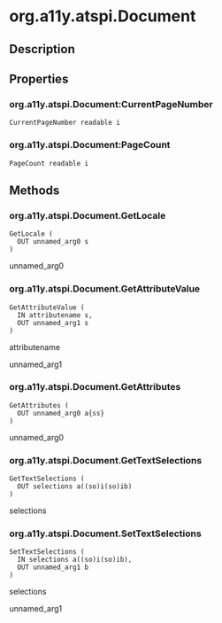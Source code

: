 # org.a11y.atspi.Document

## Description

## Properties

### org.a11y.atspi.Document:CurrentPageNumber 



    CurrentPageNumber readable i

### org.a11y.atspi.Document:PageCount 



    PageCount readable i

## Methods

### org.a11y.atspi.Document.GetLocale



    GetLocale (
      OUT unnamed_arg0 s
    )

unnamed_arg0

### org.a11y.atspi.Document.GetAttributeValue



    GetAttributeValue (
      IN attributename s,
      OUT unnamed_arg1 s
    )

attributename

unnamed_arg1

### org.a11y.atspi.Document.GetAttributes



    GetAttributes (
      OUT unnamed_arg0 a{ss}
    )

unnamed_arg0

### org.a11y.atspi.Document.GetTextSelections 



    GetTextSelections (
      OUT selections a((so)i(so)ib)
    )

selections

### org.a11y.atspi.Document.SetTextSelections 



    SetTextSelections (
      IN selections a((so)i(so)ib),
      OUT unnamed_arg1 b
    )

selections

unnamed_arg1
